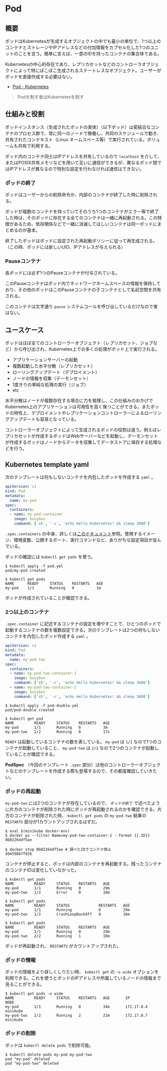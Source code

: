 # Pod

## 概要

ポッドはKubernetesが生成するオブジェクトの中でも最小の単位で、1つ以上のコンテナとストレージやIPアドレスなどの付加情報をカプセル化した1つのユニットのことを言う。簡単に言えば、一意のIDを持ったコンテナの集合体である。

Kubernetesの中心的存在であり、レプリカセットなどのコントローラオブジェクトによって特にぽこぽこ生成されるステートレスなオブジェクト。ユーザーがポッドを直接作成する必要はない。

- [Pod - Kubernetes](https://kubernetes.io/docs/concepts/workloads/pods/pod/)

> Podを制す者はKubernetesを制す

## 仕組みと役割

ポッドインスタンス（生成されたポッドの実体）（以下ポッド）は密結合なコンテナのプロセス群で、常に同一のノードで稼働し、共同のスケジュールで動き、共有されたコンテキスト（Linux ネームスペース等）で実行されている。ボリュームも共有で利用する。

ポッド内のコンテナ同士はIPアドレスを共有しているので `localhost` を介して、またはPOSIX共有メモリなどを用いて互いに通信ができるが、異なるポッド間ではIPアドレスが異なるので特別な設定を行わなければ通信はできない。

### ポッドの終了

ポッドはユーザーからの削除命令か、内部のコンテナが終了した時に削除される。

ポッドが複数のコンテナを持っていてそのうち1つのコンテナがエラー等で終了した時は、そのポッドに存在する全てのコンテナは一緒に再起動される。この特徴があるため、依存関係などで一緒に消滅してほしいコンテナは同一ポッドにまとめるのが基本。

終了したポッドはポッドに設定された再起動ポリシーに従って再生成される。（この時、ポッドには新しいUID、IPアドレスが与えられる）

### Pauseコンテナ

各ポッドには必ず1つのPauseコンテナが付与されている。

このPauseコンテナはポッド内でネットワークネームスペースの情報を保持しており、その他のポッドはこのPauseコンテナの子コンテナとして名前空間を共有される。

このコンテナは文字通り `pause` システムコールを呼び出しているだけなので害はない。


## ユースケース

ポッドはほぼ全てのコントローラーオブジェクト（レプリカセット、ジョブなど）から呼び出され、Kubernetes上での多くの処理がポッド上で実行される。

- アプリケーションサーバーの起動
- 複数起動した水平分散（レプリカセット）
- ローリングアップデート（デプロイメント）
- ノードの情報を収集（デーモンセット）
- 1度きりの単純な処理の実行（ジョブ）
- etc

水平分散はノードが複数存在する場合に力を発揮し、この仕組みのおかげでKubernetes上のアプリケーションは可用性を高く保つことができる。またポッドの特性上、デプロイメントやレプリケーションコントローラーによるローリングアップデートも容易となっている。

コントローラーオブジェクトによって生成されるポッドの役割は違う。例えばレプリカセットが作成するポッドはWebサーバーなどを起動し、デーモンセットが作成するポッドはノードからデータを収集してデータストアに保存する処理などを行う。


## Kubernetes template yaml

次のテンプレートは何もしないコンテナを内包したポッドを作成する `yaml` 。

```yaml
apiVersion: v1
kind: Pod
metadata:
  name: my-pod
spec:
  containers:
  - name: my-pod-container
    image: busybox
    command: ['sh', '-c', 'echo Hello Kubernetes! && sleep 3600']
```

`.spec.containers` の中身、詳しくは[このドキュメント](https://kubernetes.io/docs/reference/generated/kubernetes-api/v1.10/#container-v1-core)参照。使用するイメージ、環境変数、公開するポート、実行コマンドなど、ありがちな設定項目が並んでいる。

ポッドの確認には `kubectl get pods` を使う。

```
$ kubectl apply -f pod.yml
pod/my-pod created

$ kubectl get pods
NAME      READY     STATUS    RESTARTS   AGE
my-pod    1/1       Running   0          1m
```

ポッドが作成されていることが確認できる。

### 2つ以上のコンテナ

`.spec.container` に記述するコンテナの設定を増やすことで、ひとつのポッドで起動するコンテナの数を複数設定できる。次のテンプレートは2つの何もしないコンテナを内包したポッド作成する `yaml` 。

```yaml
apiVersion: v1
kind: Pod
metadata:
  name: my-pod-two
spec:
  containers:
  - name: my-pod-two-container-1
    image: busybox
    command: ['sh', '-c', 'echo Hello Kubernetes! && sleep 3600']
  - name: my-pod-two-container-2
    image: busybox
    command: ['sh', '-c', 'echo Hello Kubernetes! && sleep 3600']
```

```
$ kubectl apply -f pod-double.yml
pod/pod-double created

$ kubectl get pod
NAME         READY     STATUS    RESTARTS   AGE
my-pod       1/1       Running   0          3m
my-pod-two   2/2       Running   0          17s
```

`READY` は起動しているコンテナの数を表している。 `my-pod` は `1/1` なので1つのコンテナが起動していること、 `my-pod-two` は `2/2` なので2つのコンテナが起動していることが確認できる。

**PodSpec** （今回のテンプレート `.spec` 部分）は他のコントローラーオブジェクトなどのテンプレートを作成する際も登場するので、その都度確認していきたい。

### ポッドの再起動

`my-pod-two` には2つのコンテナが存在しているので、 `ポッドの終了` で述べたように片方のコンテナが削除された時にポッドが再起動されるのかを確認できる。片方のコンテナが削除された時、 `kubectl get pods` の `my-pod-two` 結果の `RESTARTS` 部分が1カウントアップされるはずだ。

```
$ eval $(minikube docker-env)
$ docker ps --filter Name=my-pod-two-container-2 --format {{.ID}}
0b02264df5ae

$ docker stop 0b02264df5ae # 調べたIDでコンテナ停止
d94598b7f826
```

コンテナが停止すると、ポッドは内部のコンテナを再起動する。残ったコンテナのコンテナIDは変化していなかった。

```
$ kubectl get pods
NAME         READY     STATUS    RESTARTS   AGE
my-pod       1/1       Running   0          29m
my-pod-two   1/2       Error     0          16m

$ kubectl get pods
NAME         READY     STATUS             RESTARTS   AGE
my-pod       1/1       Running            0          29m
my-pod-two   1/2       CrashLoopBackOff   0          16m

$ kubectl get pods
NAME         READY     STATUS    RESTARTS   AGE
my-pod       1/1       Running   0          29m
my-pod-two   2/2       Running   1          16m
```

ポッドが再起動され、 `RESTARTS` がカウントアップされた。

### ポッドの情報

ポッドの情報をより詳しくしりたい時、 `kubectl get` の `-o wide` オプションを利用できる。これを使うとポッドのIPアドレスや所属しているノードの情報まで見ることができる。

```
$ kubectl get pods -o wide
NAME         READY     STATUS    RESTARTS   AGE       IP           NODE
my-pod       1/1       Running   0          34m       172.17.0.4   minikube
my-pod-two   2/2       Running   2          21m       172.17.0.7   minikube
```

### ポッドの削除

ポッドは `kubectl delete pods` で削除可能。

```
$ kubectl delete pods my-pod my-pod-two
pod "my-pod" deleted
pod "my-pod-two" deleted
```
